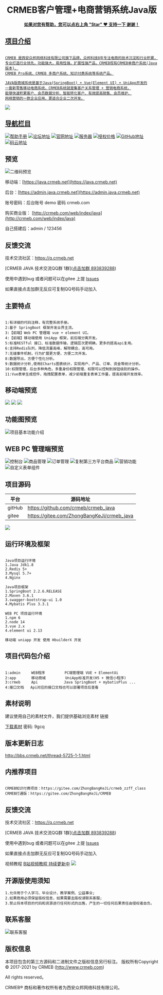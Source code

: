 <h1 align="center"> CRMEB客户管理+电商营销系统Java版</h1> 
<p align="center">
    <a href="http://www.crmeb.com">
    </p>
<p align="center">    
    <b>如果对您有帮助，您可以点右上角 "Star" ❤️  支持一下 谢谢！</b>
</p>

## 项目介绍
~~~

CRMEB 是西安众邦网络科技有限公司旗下品牌，众邦科技8年专注电商的技术沉淀和行业积累，
专业打造行业领先，功能强大，易用性强，扩展性强产品，CRMEB现有CRMEB单商户系统(Java版本)、
CRMEB Pro系统、CRMEB 多商户系统、知识付费系统等系统产品。

JAVA版商城系统是基于Java(SpringBoot) + Vue(Element UI) + UniApp开发的
一套新零售移动电商系统，CRMEB系统就是集客户关系管理 + 营销电商系统，
能够快速积累客户、会员数据分析、智能转化客户、有效提高销售、会员维护、
网络营销的一款企业应用，更适合企业二次开发。

~~~~

![](https://gitee.com/stivepeim/img4mk/raw/master/20210205091003.png)

## 导航栏目

 [![帮助手册](https://img.shields.io/badge/%E5%B8%AE%E5%8A%A9%E6%89%8B%E5%86%8C-Java%E5%B8%AE%E5%8A%A9%E6%89%8B%E5%86%8C-orange)](http://help.crmeb.net/crmeb_java/1748037t)
 [![论坛地址](https://img.shields.io/badge/CRMEB-Java%E8%AE%BA%E5%9D%9B-green)](http://bbs.crmeb.net)
[![官网地址](https://img.shields.io/badge/CRMEB-%E5%AE%98%E7%BD%91-brightgreen)](https://www.crmeb.com)
 [![服务器](https://img.shields.io/badge/Server-%E6%9C%8D%E5%8A%A1%E5%99%A8-yellowgreen)](https://promotion.aliyun.com/ntms/yunparter/invite.html?userCode=dligum2z)
 [![授权价格](https://img.shields.io/badge/authorize-%E6%8E%88%E6%9D%83-red)](http://crmeb.com/web/auth/apply)
  [![GitHub地址](https://img.shields.io/badge/gitHub-gitHub-lightgrey)](https://github.com/crmeb/crmeb_java)
  [![码云地址](https://img.shields.io/badge/gitee-%E7%A0%81%E4%BA%91-blue)](https://gitee.com/ZhongBangKeJi/crmeb_java)

## 预览
![二维码预览](https://gitee.com/stivepeim/img4mk/raw/master/20210519104517.jpg)

移动端：[https://java.crmeb.net](https://java.crmeb.net)

后台：[https://admin.java.crmeb.net](https://admin.java.crmeb.net)   

账号密码：后台账号 demo  密码 crmeb.com

购买商业版： [http://crmeb.com/web/index/java](http://crmeb.com/web/index/java)

自己搭建后：admin / 123456

## 反馈交流
技术交流社区：https://q.crmeb.net

[CRMEB JAVA 技术交流QQ群 1群](<a target="_blank" href="https://qm.qq.com/cgi-bin/qm/qr?k=XJ79nw1CVADxGTl1Ju0iMxzq9HMIhTR0&jump_from=webapi">点击加群 893839288</a>)

使用中遇到bug 或者问题可以在gitee 上提 [Issues](https://gitee.com/ZhongBangKeJi/crmeb_java/issues)

如果直接点击加群无反应可复制QQ号码手动加入

## 主要特点
~~~

1:有详细的代码注释，有完整系统手册。
2:基于 SpringBoot 框架开发业界主流。
3:【前端】Web PC 管理端 vue + element UI。 
4:【前端】移动端使用 UniApp 框架，前后端分离开发。
5:标准RESTful 接口、标准数据传输，逻辑层次更明确，更多的提高api复用。
6:支持Redis队列，降低流量高峰，解除耦合，高可用。
7:无缝事件机制，行为扩展更方便，方便二次开发。
8:数据导出，方便个性化分析。
9:数据统计分析,使用ECharts图表统计，实现用户、产品、订单、资金等统计分析。
10:权限管理，后台多种角色，多重身份权限管理，权限可以控制到按钮级别的操作。
11:Vue表单生成控件，拖拽配置表单，减少前端重复表单工作量，提高前端开发效率。

~~~

## 移动端预览
![](https://gitee.com/stivepeim/img4mk/raw/master/20210204184108.jpg)
![](https://gitee.com/stivepeim/img4mk/raw/master/20210204184109.jpg)
![](https://gitee.com/stivepeim/img4mk/raw/master/20210204184110.jpg)

## 功能图预览
![项目基本功能介绍](https://gitee.com/stivepeim/img4mk/raw/master/20201225180349.jpeg)

## WEB PC 管理端预览
![控制台](https://gitee.com/stivepeim/img4mk/raw/master/20210202174310.png)
![商品管理](https://gitee.com/stivepeim/img4mk/raw/master/20210202174420.png)
![订单管理](https://gitee.com/stivepeim/img4mk/raw/master/20210202174559.png)
![复制第三方平台商品](https://gitee.com/stivepeim/img4mk/raw/master/20210202175224.png)
![营销功能](https://gitee.com/stivepeim/img4mk/raw/master/20210202175547.png)
![自定义表单组件](https://gitee.com/stivepeim/img4mk/raw/master/20210202175013.png)
<!-- ![商品规格](https://images.gitee.com/uploads/images/2020/0824/154034_745ba403_2012975.png "屏幕截图.png")
![商品分类](https://images.gitee.com/uploads/images/2020/0824/154123_b4b0adf8_2012975.png "屏幕截图.png")
![订单管理](https://images.gitee.com/uploads/images/2020/0824/154210_e4c821ed_2012975.png "屏幕截图.png")
![用户管理](https://images.gitee.com/uploads/images/2020/0824/154353_c5e5f618_2012975.png "屏幕截图.png")
![用户等级](https://images.gitee.com/uploads/images/2020/0824/154427_77f4e80d_2012975.png "屏幕截图.png")
![文章管理](https://images.gitee.com/uploads/images/2020/0824/154443_cd6c6a90_2012975.png "屏幕截图.png")
![微信](https://images.gitee.com/uploads/images/2020/0824/154515_9db27282_2012975.png "屏幕截图.png")
![优惠券](https://images.gitee.com/uploads/images/2020/0824/154536_8d1d2db2_2012975.png "屏幕截图.png")
![分销](https://images.gitee.com/uploads/images/2020/0824/154553_0b9f66a4_2012975.png "屏幕截图.png")
![身份](https://images.gitee.com/uploads/images/2020/0824/154609_e9616963_2012975.png "屏幕截图.png")
![权限](https://images.gitee.com/uploads/images/2020/0824/154647_f7fb8c69_2012975.png "屏幕截图.png")
![账号](https://images.gitee.com/uploads/images/2020/0824/154709_db94d36a_2012975.png "屏幕截图.png")
![系统设置](https://images.gitee.com/uploads/images/2020/0824/154727_fc2e4f49_2012975.png "屏幕截图.png")
![短信](https://images.gitee.com/uploads/images/2020/0824/154752_5552a5d0_2012975.png "屏幕截图.png")
![系统设置分类](https://images.gitee.com/uploads/images/2020/0824/154816_db8139fd_2012975.png "屏幕截图.png") -->



## 项目源码
| 平台| 源码地址|
|--- |--- |
|gitHub| https://github.com/crmeb/crmeb_java|
|gitee|https://gitee.com/ZhongBangKeJi/crmeb_java|

![](https://gitee.com/stivepeim/img4mk/raw/master/20210205091002.jpeg)

## 运行环境及框架
~~~

Java项目运行环境
1.Java Jdk1.8
2.Redis 5+
3.Mysql 5.7+
4.Nginx

Java项目框架
1.SpringBoot 2.2.6.RELEASE
2.Maven 3.6.1
3.swagger-bootstrap-ui 1.0
4.Mybatis Plus 3.3.1

WEB PC 项目运行环境
1.npm 6
2.node 14
3.vue 2.x
4.element ui 2.13

移动端 uniapp 开发 使用 HbuilderX 开发
~~~

## 项目代码包介绍
~~~

1:admin     WEB程序         PC端管理端 VUE + ElementUi
2:app       移动商城         UniApp标准开发(H5 + 微信小程序)
3:crmeb     Api            Java SpringBoot + mybatisPlus ...
4:接口文档   Api对应的接口文档也可以部署项目后查看  

~~~

## 素材说明
建议使用自己的素材文件，我们提供基础浏览素材 链接
<!-- :https://pan.baidu.com/s/1i5TOV2fP6hkO0OHWgyrY8A 密码:m8de -->

[下载素材](https://pan.baidu.com/s/1Q-68qmThAh21X18ciH_Gjg)
密码: 9gcq

## 版本更新日志
http://bbs.crmeb.net/thread-5725-1-1.html

## 内推荐项目
~~~

CRMEB知识付费项目：https://gitee.com/ZhongBangKeJi/crmeb_zzff_class
CRMEB打通版：https://gitee.com/ZhongBangKeJi/CRMEB

~~~
## 反馈交流
技术交流社区：https://q.crmeb.net

[CRMEB JAVA 技术交流QQ群 1群](<a target="_blank" href="https://qm.qq.com/cgi-bin/qm/qr?k=XJ79nw1CVADxGTl1Ju0iMxzq9HMIhTR0&jump_from=webapi">点击加群 893839288</a>)

使用中遇到bug 或者问题可以在gitee 上提 [Issues](https://gitee.com/ZhongBangKeJi/crmeb_java/issues)

如果直接点击加群无反应可复制QQ号码手动加入

视频教程
[B站视频教程 持续更新中](https://space.bilibili.com/388666686)
[![](https://z3.ax1x.com/2021/05/19/g4J9W6.jpg)](https://space.bilibili.com/388666686)


## 开源版使用须知
~~~
1.允许用于个人学习、毕业设计、教学案例、公益事业;
2.如果商用必须保留版权信息，如果需要去版权请联系客服;
3.禁止将本项目的代码和资源进行任何形式的出售，产生的一切任何后果责任由侵权者自负。
~~~

## 联系客服

![联系客服](https://gitee.com/stivepeim/img4mk/raw/master/20210109110102.jpg)

## 版权信息
本项目包含的第三方源码和二进制文件之版权信息另行标注。
版权所有Copyright © 2017-2021 by CRMEB (http://www.crmeb.com)

All rights reserved。

CRMEB® 商标和著作权所有者为西安众邦网络科技有限公司。
